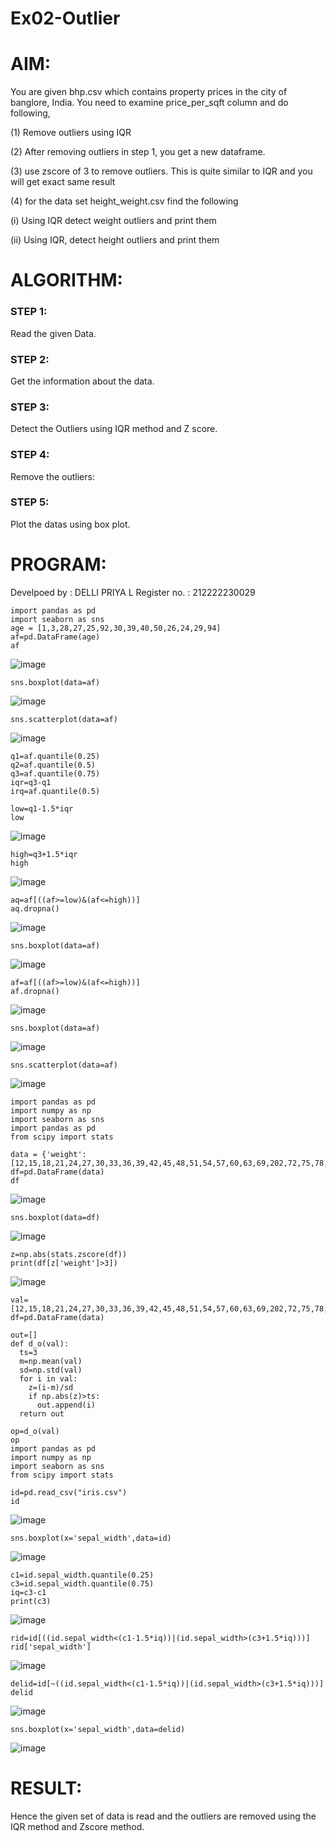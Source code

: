 # Ex02-Outlier

# AIM:
You are given bhp.csv which contains property prices in the city of banglore, India. You need to examine price_per_sqft column and do following,

(1) Remove outliers using IQR

(2) After removing outliers in step 1, you get a new dataframe.

(3) use zscore of 3 to remove outliers. This is quite similar to IQR and you will get exact same result

(4) for the data set height_weight.csv find the following

(i) Using IQR detect weight outliers and print them

(ii) Using IQR, detect height outliers and print them

# ALGORITHM:
### STEP 1:
Read the given Data.
### STEP 2:
Get the information about the data.
### STEP 3:
Detect the Outliers using IQR method and Z score.
### STEP 4:
Remove the outliers:
### STEP 5:
Plot the datas using box plot.

# PROGRAM:
Develpoed by : DELLI PRIYA L
Register no. : 212222230029
```
import pandas as pd
import seaborn as sns
age = [1,3,28,27,25,92,30,39,40,50,26,24,29,94]
af=pd.DataFrame(age)
af
```
![image](https://github.com/Priya-Loganathan/ODD2023---Datascience---Ex-02/assets/121166075/7b00053f-8891-4737-b2c0-04bb04a6ef6d)

```
sns.boxplot(data=af)
```
![image](https://github.com/Priya-Loganathan/ODD2023---Datascience---Ex-02/assets/121166075/98c92c73-3212-4b50-be0f-d071b165dcdb)

```
sns.scatterplot(data=af)
```
![image](https://github.com/Priya-Loganathan/ODD2023---Datascience---Ex-02/assets/121166075/c1998818-aead-4c8b-83ec-b3deb0d1a8ac)

```
q1=af.quantile(0.25)
q2=af.quantile(0.5)
q3=af.quantile(0.75)
iqr=q3-q1
irq=af.quantile(0.5)
```
```
low=q1-1.5*iqr
low
```
![image](https://github.com/Priya-Loganathan/ODD2023---Datascience---Ex-02/assets/121166075/9f5a1285-eabf-47f4-824f-586b3b92cc2c)

```
high=q3+1.5*iqr
high
```
![image](https://github.com/Priya-Loganathan/ODD2023---Datascience---Ex-02/assets/121166075/85756c0d-0cf4-4ade-9afb-36ad96fa9808)

```
aq=af[((af>=low)&(af<=high))]
aq.dropna()
```
![image](https://github.com/Priya-Loganathan/ODD2023---Datascience---Ex-02/assets/121166075/9eba62c6-6d4f-49d3-97bd-a31294cedf31)

```
sns.boxplot(data=af)
```
![image](https://github.com/Priya-Loganathan/ODD2023---Datascience---Ex-02/assets/121166075/85860220-bb95-4868-8e46-d01a4814c790)

```
af=af[((af>=low)&(af<=high))]
af.dropna()
```
![image](https://github.com/Priya-Loganathan/ODD2023---Datascience---Ex-02/assets/121166075/5f0a5b0f-5985-4742-94fb-ca4bb90e99c6)

```
sns.boxplot(data=af)
```
![image](https://github.com/Priya-Loganathan/ODD2023---Datascience---Ex-02/assets/121166075/cb24bb39-505a-490a-a28c-3cd8c8d9797d)

```
sns.scatterplot(data=af)
```
![image](https://github.com/Priya-Loganathan/ODD2023---Datascience---Ex-02/assets/121166075/403c3f54-6e26-4fc4-8b58-7975d2dd28b4)

```
import pandas as pd
import numpy as np
import seaborn as sns
import pandas as pd
from scipy import stats
```
```
data = {'weight':[12,15,18,21,24,27,30,33,36,39,42,45,48,51,54,57,60,63,69,202,72,75,78,81,84,232,87,90,93,96,99,258]}
df=pd.DataFrame(data)
df
```
![image](https://github.com/Priya-Loganathan/ODD2023---Datascience---Ex-02/assets/121166075/ce22bb18-a199-450c-9b02-1fda265f23b7)

```
sns.boxplot(data=df)
```
![image](https://github.com/Priya-Loganathan/ODD2023---Datascience---Ex-02/assets/121166075/7877ae08-4e81-4fe6-9546-831ba6860ee0)

```
z=np.abs(stats.zscore(df))
print(df[z['weight']>3])
```
![image](https://github.com/Priya-Loganathan/ODD2023---Datascience---Ex-02/assets/121166075/7f56bdb9-d8e1-41df-8659-3f3f43c6372a)

```
val=[12,15,18,21,24,27,30,33,36,39,42,45,48,51,54,57,60,63,69,202,72,75,78,81,84,232,87,90,93,96,99,258]
df=pd.DataFrame(data)
```
```
out=[]
def d_o(val):
  ts=3
  m=np.mean(val)
  sd=np.std(val)
  for i in val:
    z=(i-m)/sd
    if np.abs(z)>ts:
      out.append(i)
  return out
```
```
op=d_o(val)
op
import pandas as pd
import numpy as np
import seaborn as sns
from scipy import stats
```
```
id=pd.read_csv("iris.csv")
id
```
![image](https://github.com/Priya-Loganathan/ODD2023---Datascience---Ex-02/assets/121166075/4bbf41a2-5d5c-42b3-8b10-1fbeb139f5e9)

```
sns.boxplot(x='sepal_width',data=id)
```
![image](https://github.com/Priya-Loganathan/ODD2023---Datascience---Ex-02/assets/121166075/f3516d7c-033b-44a2-b259-a52305fba325)

```
c1=id.sepal_width.quantile(0.25)
c3=id.sepal_width.quantile(0.75)
iq=c3-c1
print(c3)
```
![image](https://github.com/Priya-Loganathan/ODD2023---Datascience---Ex-02/assets/121166075/16750451-ccd4-40ac-8548-f248e23e69d5)

```
rid=id[((id.sepal_width<(c1-1.5*iq))|(id.sepal_width>(c3+1.5*iq)))]
rid['sepal_width']
```
![image](https://github.com/Priya-Loganathan/ODD2023---Datascience---Ex-02/assets/121166075/53ecb7b7-60d9-4eea-836a-c75e6f65ab9c)

```
delid=id[~((id.sepal_width<(c1-1.5*iq))|(id.sepal_width>(c3+1.5*iq)))]
delid
```
![image](https://github.com/Priya-Loganathan/ODD2023---Datascience---Ex-02/assets/121166075/81748533-4712-4089-aa57-5d4ffaadeb45)

```
sns.boxplot(x='sepal_width',data=delid)
```
![image](https://github.com/Priya-Loganathan/ODD2023---Datascience---Ex-02/assets/121166075/827de53b-8085-41c4-ae71-55b9ee5ef893)

# RESULT:
Hence the given set of data is read and the outliers are removed using the IQR method and Zscore method.
